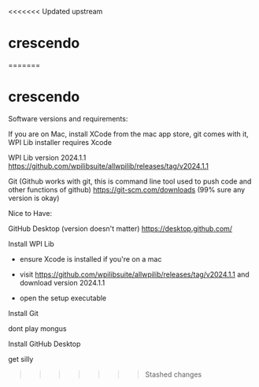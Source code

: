 <<<<<<< Updated upstream
# crescendo
=======
# crescendo

Software versions and requirements:

If you are on Mac, install XCode from the mac app store, git comes with it, WPI Lib installer requires Xcode

WPI Lib version 2024.1.1 
https://github.com/wpilibsuite/allwpilib/releases/tag/v2024.1.1

Git (Github works with git, this is command line tool used to push code and other functions of github)
https://git-scm.com/downloads   (99% sure any version is okay)


Nice to Have:

GitHub Desktop (version doesn't matter)
https://desktop.github.com/




Install WPI Lib

- ensure Xcode is installed if you're on a mac

- visit https://github.com/wpilibsuite/allwpilib/releases/tag/v2024.1.1 and download version 2024.1.1

- open the setup executable



Install Git

dont play mongus


Install GitHub Desktop

get silly
>>>>>>> Stashed changes
